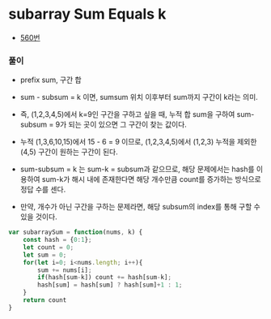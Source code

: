 # subarray Sum Equals k
 - [560번](https://leetcode.com/problems/subarray-sum-equals-k/)


### 풀이
  - prefix sum, 구간 합
  - sum - subsum = k 이면, sumsum 위치 이후부터 sum까지 구간이 k라는 의미.
  - 즉, (1,2,3,4,5)에서 k=9인 구간을 구하고 싶을 때, 누적 합 sum을 구하여 sum-subsum = 9가 되는 곳이 있으면 그 구간이 찾는 값이다.
  - 누적 (1,3,6,10,15)에서 15 - 6 = 9 이므로, (1,2,3,4,5)에서 (1,2,3) 누적을 제외한 (4,5) 구간이 원하는 구간이 된다.
  - sum-subsum = k 는 sum-k = subsum과 같으므로, 해당 문제에서는 hash를 이용하여 sum-k가 해시 내에 존재한다면 해당 개수만큼 count를 증가하는 방식으로 정답 수를 센다.

  - 만약, 개수가 아닌 구간을 구하는 문제라면, 해당 subsum의 index를 통해 구할 수 있을 것이다.

  ```javascript
  var subarraySum = function(nums, k) {
      const hash = {0:1};
      let count = 0;
      let sum = 0;
      for(let i=0; i<nums.length; i++){
          sum += nums[i];
          if(hash[sum-k]) count += hash[sum-k];
          hash[sum] = hash[sum] ? hash[sum]+1 : 1;
      }
      return count
  }
  ```